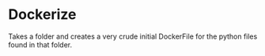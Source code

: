 # Dockerize
Takes a folder and creates a very crude initial DockerFile for the python files found in that folder. 
